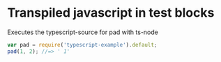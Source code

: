 # Transpiled javascript in test blocks

Executes the typescript-source for pad with ts-node

```js test
var pad = require('typescript-example').default;
pad(1, 2); //=> ' 1'
```
